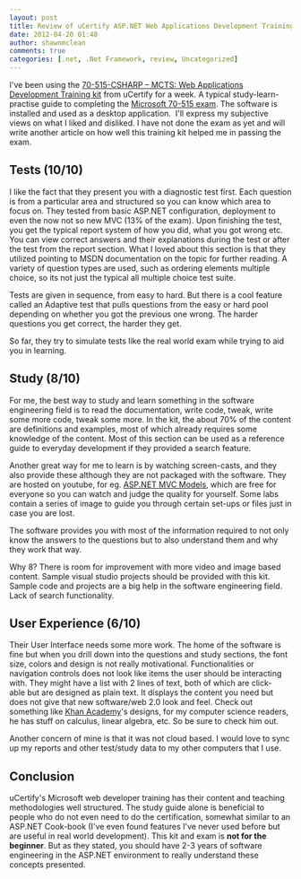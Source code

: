 ```yaml
---
layout: post
title: Review of uCertify ASP.NET Web Applications Development Training Kit
date: 2012-04-20 01:48
author: shawnmclean
comments: true
categories: [.net, .Net Framework, review, Uncategorized]
---
```

I've been using the <a href="http://www.ucertify.com/exams/Microsoft/70-515-CSHARP.html">70-515-CSHARP – MCTS: Web Applications Development Training kit</a> from uCertify for a week. A typical study-learn-practise guide to completing the <a href="http://www.microsoft.com/learning/en/us/exam.aspx?ID=70-515#tab1">Microsoft 70-515 exam</a>. The software is installed and used as a desktop application.  I'll express my subjective views on what I liked and disliked. I have not done the exam as yet and will write another article on how well this training kit helped me in passing the exam.
<h2>Tests (10/10)</h2>
I like the fact that they present you with a diagnostic test first. Each question is from a particular area and structured so you can know which area to focus on. They tested from basic ASP.NET configuration, deployment to even the now not so new MVC (13% of the exam). Upon finishing the test, you get the typical report system of how you did, what you got wrong etc. You can view correct answers and their explanations during the test or after the test from the report section. What I loved about this section is that they utilized pointing to MSDN documentation on the topic for further reading. A variety of question types are used, such as ordering elements multiple choice, so its not just the typical all multiple choice test suite.

Tests are given in sequence, from easy to hard. But there is a cool feature called an Adaptive test that pulls questions from the easy or hard pool depending on whether you got the previous one wrong. The harder questions you get correct, the harder they get.

So far, they try to simulate tests like the real world exam while trying to aid you in learning.
<h2>Study (8/10)</h2>
For me, the best way to study and learn something in the software engineering field is to read the documentation, write code, tweak, write some more code, tweak some more. In the kit, the about 70% of the content are definitions and examples, most of which already requires some knowledge of the content. Most of this section can be used as a reference guide to everyday development if they provided a search feature.

Another great way for me to learn is by watching screen-casts, and they also provide these although they are not packaged with the software. They are hosted on youtube, for eg. <a href="http://www.youtube.com/watch?v=KAKxm4eQP24&amp;feature=relmfu">ASP.NET MVC Models</a>, which are free for everyone so you can watch and judge the quality for yourself. Some labs contain a series of image to guide you through certain set-ups or files just in case you are lost.

The software provides you with most of the information required to not only know the answers to the questions but to also understand them and why they work that way.

Why 8? There is room for improvement with more video and image based content. Sample visual studio projects should be provided with this kit. Sample code and projects are a big help in the software engineering field. Lack of search functionality.
<h2>User Experience (6/10)</h2>
Their User Interface needs some more work. The home of the software is fine but when you drill down into the questions and study sections, the font size, colors and design is not really motivational. Functionalities or navigation controls does not look like items the user should be interacting with. They might have a list with 2 lines of text, both of which are click-able but are designed as plain text. It displays the content you need but does not give that new software/web 2.0 look and feel. Check out something like <a href="http://www.khanacademy.org/math/arithmetic/addition-subtraction/e/number_line">Khan Academy</a>'s designs, for my computer science readers, he has stuff on calculus, linear algebra, etc. So be sure to check him out.

Another concern of mine is that it was not cloud based. I would love to sync up my reports and other test/study data to my other computers that I use.
<h2>Conclusion</h2>
uCertify's Microsoft web developer training has their content and teaching methodologies well structured. The study guide alone is beneficial to people who do not even need to do the certification, somewhat similar to an ASP.NET Cook-book (I've even found features I've never used before but are useful in real world development). This kit and exam is <strong>not for the beginner</strong>. But as they stated, you should have 2-3 years of software engineering in the ASP.NET environment to really understand these concepts presented.
